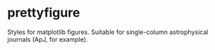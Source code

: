 # prettyfigure
Styles for matplotlib figures. Suitable for single-column astrophysical journals (ApJ, for example).

